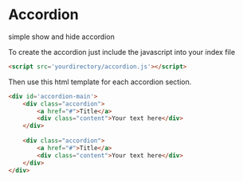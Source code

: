# Accordion
simple show and hide accordion

To create the accordion just include the javascript into your index file
```html
<script src='yourdirectory/accordion.js'></script>
```

Then use this html template for each accordion section.
```html
<div id='accordion-main'>
    <div class="accordion">
        <a href="#">Title</a>
        <div class="content">Your text here</div>
    </div>
    
    <div class="accordion">
        <a href="#">Title</a>
        <div class="content">Your text here</div>
    </div>
</div>
```

